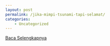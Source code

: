 ```yaml
---
layout: post
permalink: /jika-mimpi-tsunami-tapi-selamat/
categories:
    - Uncategorized
---
```


[Baca Selengkapnya](/04)